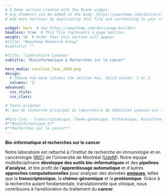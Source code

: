 ```yaml
---
# A Demo section created with the Blank widget.
# Any elements can be added in the body: https://wowchemy.com/docs/writing-markdown-latex/
# Add more sections by duplicating this file and customizing to your requirements.

widget: hero  # See https://wowchemy.com/docs/page-builder/
headless: true  # This file represents a page section.
weight: 10  # Order that this section will appear.
#title: "Wowchemy Research Group"
#subtitle: ""

#title: "Laboratoire Lemieux"
subtitle: "Bioinformatique & Recherches sur le cancer"

hero_media: caroline_leuc_2016.png
design:
  # Choose how many columns the section has. Valid values: 1 or 2.
  columns: '1'
advanced:
  css_style:
  css_class:

# Texte original
#L'axe de recherche principal du laboratoire de Sébastien Lemieux est centré autour de l'analyse des données -omiques, provenant des plateformes de séquençage génomiques à haut-débit et des criblages chimiques. À partir de ces données et des outils bioinformatiques actuels et des approches d'apprentissage machine, nous tentons de mieux comprendre le cancer chez l'humain. Nous développons de nouvelles techniques d'analyse permettant de rivaliser avec les méthodes d'analyse actuelles dans le domaine. Nos recherches sont autant fondamentales que cliniques, en cela que nous faisons avancer le domaine de la bioinformatique et de la science informatique tandis que nos percées dans le domaine de la cancérologie permettent des applications de traitement de la maladie. Notre équipe est très multi-disciplinaire, comptant parmi ses membres des biologistes, bioinformaticien.nes et des informaticien.nes. Le type de données analysées varient également beaucoup passant des criblages chemo-génomiques , des données de séquençage génomiques et transcriptomiques tout autant que les données provenant des plateformes de protéomiques de l'institut ou d'ailleurs. Toutes contribuent à nos analyses et permettent une vue riche et complète de la génétique du cancer.

#Mots-Clés : Transcriptomique, Chemo-génomique, Protéomique, Bioinformatique, Apprentissage Machine, Developpement d'algorithmes Pipelines d'analyse , Sciences Informatiques
#**Bioinformatique &**
#**Recherches sur le cancer**
---
```

**Bio-informatique et recherches sur le cancer**

Notre laboratoire est rattaché à l’Institut de recherche en immunologie et en cancérologie ([IRIC](https://www.iric.ca/fr)) de l’Université de Montréal ([UdeM](https://www.umontreal.ca/en/)). Notre équipe multidisciplinaire **développe des outils bio-informatiques** et des **pipelines d’analyse**, et tire profit de l’**apprentissage automatique** et d'autres **approches computationnelles** pour analyser des données [**omiques**](https://www.ncbi.nlm.nih.gov/pmc/articles/PMC4615774/), telles que la **transcriptomique**, la **chémo-génomique** et la **protéomique**. Grâce à la recherche autant fondamentale, translationnelle que clinique, nous contribuons à l’amélioration du traitement du **cancer**.
